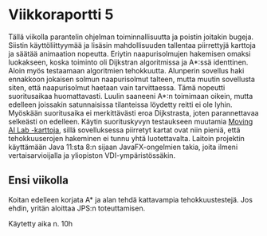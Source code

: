 # Viikkoraportti 5

Tällä viikolla parantelin ohjelman toiminnallisuutta ja poistin joitakin bugeja. Siistin käyttöliittyymää ja lisäsin mahdollisuuden
tallentaa piirrettyjä karttoja ja säätää animaation nopeutta. Eriytin naapurisolmujen hakemisen omaksi luokakseen, koska toiminto oli
Dijkstran algoritmissa ja A*:ssä identtinen. Aloin myös testaamaan algoritmien tehokkuutta. Alunperin sovellus haki ennakkoon jokaisen solmun
naapurisolmut talteen, mutta muutin sovellusta siten, että naapurisolmut haetaan vain tarvittaessa. Tämä nopeutti suoritusaikaa huomattavasti.
Luulin saaneeni A*:n toimimaan oikein, mutta edelleen joissakin satunnaisissa tilanteissa löydetty reitti ei ole lyhin. Myöskään suoritusaika ei
merkittävästi eroa Dijkstrasta, joten parannettavaa selkeästi on edelleen. Käytin suorituskyvyn testaukseen muutamia [Moving AI Lab -karttoja](https://www.movingai.com/benchmarks/grids.html),
sillä sovelluksessa piirretyt kartat ovat niin pieniä, että tehokkuuserojen hakeminen ei tunnu yhtä luotettavalta. Laitoin projektin käyttämään Java 11:sta 8:n sijaan JavaFX-ongelmien takia, joita ilmeni vertaisarvioijalla ja yliopiston VDI-ympäristössäkin.

## Ensi viikolla
Koitan edelleen korjata A* ja alan tehdä kattavampia tehokkuustestejä. Jos ehdin, yritän aloittaa JPS:n toteuttamisen.

Käytetty aika n. 10h

